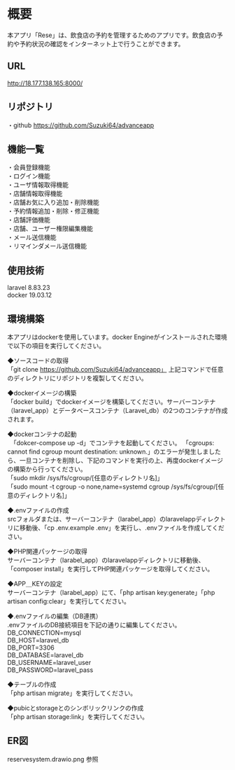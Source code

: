 # 概要  
本アプリ「Rese」は、飲食店の予約を管理するためのアプリです。飲食店の予約や予約状況の確認をインターネット上で行うことができます。  

## URL  
http://18.177.138.165:8000/  

## リポジトリ  
・github
https://github.com/Suzuki64/advanceapp

## 機能一覧   
・会員登録機能  
・ログイン機能  
・ユーザ情報取得機能  
・店舗情報取得機能  
・店舗お気に入り追加・削除機能  
・予約情報追加・削除・修正機能  
・店舗評価機能  
・店舗、ユーザー権限編集機能  
・メール送信機能  
・リマインダメール送信機能  

## 使用技術  
laravel 8.83.23  
docker 19.03.12  

## 環境構築  
本アプリはdockerを使用しています。docker Engineがインストールされた環境で以下の項目を実行してください。  

◆ソースコードの取得  
  「git clone https://github.com/Suzuki64/advanceapp」
  上記コマンドで任意のディレクトリにリポジトリを複製してください。  

◆dockerイメージの構築  
  「docker build」でdockerイメージを構築してください。サーバーコンテナ（laravel_app）とデータベースコンテナ（Laravel_db）の2つのコンテナが作成されます。  
    
◆dockerコンテナの起動  
　「dokcer-compose up -d」でコンテナを起動してください。
      「cgroups: cannot find cgroup mount destination: unknown.」のエラーが発生しましたら、一旦コンテナを削除し、下記のコマンドを実行の上、再度dockerイメージの構築から行ってください。  
      「sudo mkdir /sys/fs/cgroup/[任意のディレクトリ名]」  
      「sudo mount -t cgroup -o none,name=systemd cgroup /sys/fs/cgroup/[任意のディレクトリ名]」  

◆.envファイルの作成  
  srcフォルダまたは、サーバーコンテナ（larabel_app）のlaravelappディレクトリに移動後、「cp .env.example .env」を実行し、.envファイルを作成してください。  

◆PHP関連パッケージの取得  
  サーバーコンテナ（larabel_app）のlaravelappディレクトリに移動後、「composer install」を実行してPHP関連パッケージを取得してください。  

◆APP＿KEYの設定  
  サーバーコンテナ（larabel_app）にて、「php artisan key:generate」「php artisan config:clear」を実行してください。  

◆.envファイルの編集（DB連携）  
  .envファイルのDB接続項目を下記の通りに編集してください。  
    DB_CONNECTION=mysql  
    DB_HOST=laravel_db  
    DB_PORT=3306  
    DB_DATABASE=laravel_db  
    DB_USERNAME=laravel_user  
    DB_PASSWORD=laravel_pass  

◆テーブルの作成  
  「php artisan migrate」を実行してください。  

◆pubicとstorageとのシンボリックリンクの作成  
  「php artisan storage:link」を実行してください。  

## ER図  
reservesystem.drawio.png 参照  
